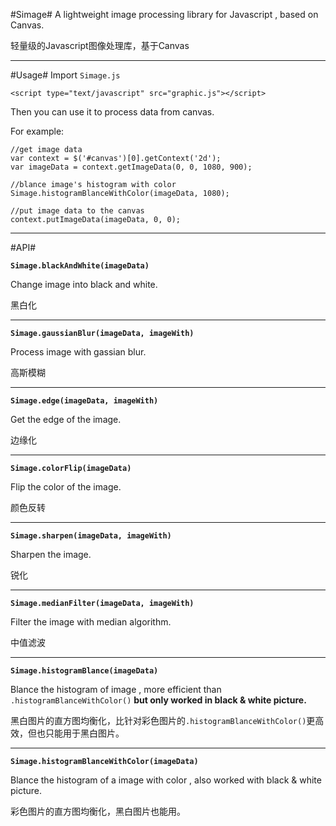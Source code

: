 #Simage#
A lightweight image processing library for Javascript , based on Canvas.

轻量级的Javascript图像处理库，基于Canvas

-------

#Usage#
Import `Simage.js`

    <script type="text/javascript" src="graphic.js"></script>
    
Then you can use it to process data from canvas. 

For example:


    //get image data
    var context = $('#canvas')[0].getContext('2d');
    var imageData = context.getImageData(0, 0, 1080, 900);
    
    //blance image's histogram with color
    Simage.histogramBlanceWithColor(imageData, 1080);
    
    //put image data to the canvas
    context.putImageData(imageData, 0, 0);
    
    


----------
#API#

**`Simage.blackAndWhite(imageData)`**

Change image into black and white.

黑白化

----------
**`Simage.gaussianBlur(imageData, imageWith)`**

Process image with gassian blur.

高斯模糊


----------
**`Simage.edge(imageData, imageWith)`**

Get the edge of the image.

边缘化


----------
**`Simage.colorFlip(imageData)`**

Flip the color of the image.

颜色反转


----------
**`Simage.sharpen(imageData, imageWith)`**

Sharpen the image.

锐化


----------


**`Simage.medianFilter(imageData, imageWith)`**

Filter the image with median algorithm.

中值滤波


----------


**`Simage.histogramBlance(imageData)`**

Blance the histogram of image , more efficient than `.histogramBlanceWithColor()` **but only worked in black & white picture.**

黑白图片的直方图均衡化，比针对彩色图片的`.histogramBlanceWithColor()`更高效，但也只能用于黑白图片。


----------
**`Simage.histogramBlanceWithColor(imageData)`**

Blance the histogram of a image with color , also worked with black & white picture.

彩色图片的直方图均衡化，黑白图片也能用。
